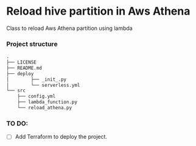 # Reload hive partition in Aws Athena
Class to reload Aws Athena partition using lambda 

### Project structure 
```txt
.
├── LICENSE
├── README.md
├── deploy
│        ├── _init_.py
│        └── serverless.yml
└── src
    ├── config.yml
    ├── lambda_function.py
    └── reload_athena.py

```


### TO DO:
- [ ] Add Terraform to deploy the project.

